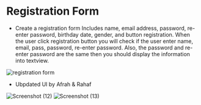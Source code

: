 # Registration Form
- Create a registration form Includes name, email address, password, re-enter password, birthday date, gender, and button registration. When the user click 
registration button you will check if the user enter name, email, pass, password, re-enter password. Also, the password and re-enter password are the same then you 
should display the information into textview.

![registration form](https://user-images.githubusercontent.com/92260346/139601292-bb1517e4-158d-47d6-a975-9f2971b06bcd.png)

- Ubpdated UI by Afrah & Rahaf

![Screenshot (12)](https://user-images.githubusercontent.com/92260346/139750490-36b55819-88cc-485a-88e1-2675139eac25.png) 
![Screenshot (13)](https://user-images.githubusercontent.com/92260346/139750530-4c6767f5-5e26-4c1d-9425-985dd7e230cf.png)

